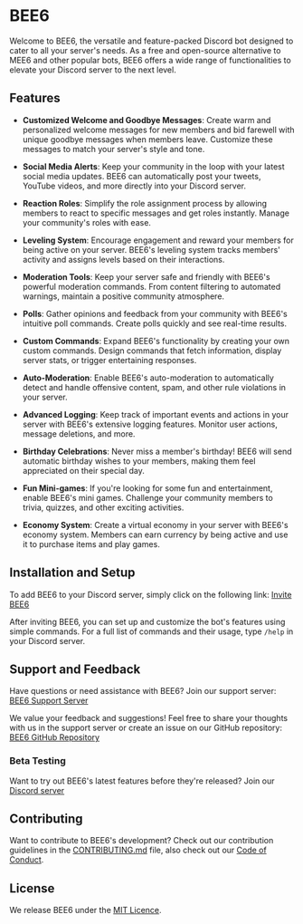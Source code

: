 # BEE6

Welcome to BEE6, the versatile and feature-packed Discord bot designed to cater to all your server's needs. As a free
and open-source alternative to MEE6 and other popular bots, BEE6 offers a wide range of functionalities to elevate your
Discord server to the next level.

## Features

- **Customized Welcome and Goodbye Messages**: Create warm and personalized welcome messages for new members and bid
  farewell with unique goodbye messages when members leave. Customize these messages to match your server's style and
  tone.

- **Social Media Alerts**: Keep your community in the loop with your latest social media updates. BEE6 can automatically
  post your tweets, YouTube videos, and more directly into your Discord server.

- **Reaction Roles**: Simplify the role assignment process by allowing members to react to specific messages and get
  roles instantly. Manage your community's roles with ease.

- **Leveling System**: Encourage engagement and reward your members for being active on your server. BEE6's leveling
  system tracks members' activity and assigns levels based on their interactions.

- **Moderation Tools**: Keep your server safe and friendly with BEE6's powerful moderation commands. From content
  filtering to automated warnings, maintain a positive community atmosphere.

- **Polls**: Gather opinions and feedback from your community with BEE6's intuitive poll commands. Create polls quickly
  and see real-time results.

- **Custom Commands**: Expand BEE6's functionality by creating your own custom commands. Design commands that fetch
  information, display server stats, or trigger entertaining responses.

- **Auto-Moderation**: Enable BEE6's auto-moderation to automatically detect and handle offensive content, spam, and
  other rule violations in your server.

- **Advanced Logging**: Keep track of important events and actions in your server with BEE6's extensive logging
  features. Monitor user actions, message deletions, and more.

- **Birthday Celebrations**: Never miss a member's birthday! BEE6 will send automatic birthday wishes to your members,
  making them feel appreciated on their special day.

- **Fun Mini-games**: If you're looking for some fun and entertainment, enable BEE6's mini games.
  Challenge your community members to trivia, quizzes, and other exciting activities.

- **Economy System**: Create a virtual economy in your server with BEE6's economy system. Members can earn currency by
  being active and use it to purchase items and play games.

## Installation and Setup

To add BEE6 to your Discord server, simply click on the following
link: [Invite BEE6](https://bee6-bot/bee6/invite)

After inviting BEE6, you can set up and customize the bot's features using simple commands. For a full list of commands
and their usage, type `/help` in your Discord server.

## Support and Feedback

Have questions or need assistance with BEE6? Join our support
server: [BEE6 Support Server](https://bee6-bot/bee6/support)

We value your feedback and suggestions! Feel free to share your thoughts with us in the support server or create an
issue on our GitHub repository: [BEE6 GitHub Repository](https://github.com/bee6-bot/bee6)

### Beta Testing

Want to try out BEE6's latest features before they're released? Join our [Discord server](https://bee6-bot/bee6/support)

## Contributing

Want to contribute to BEE6's development? Check out our contribution guidelines in
the [CONTRIBUTING.md](CONTRIBUTING.md) file, also check out our [Code of Conduct](CODE_OF_CONDUCT.md).

## License

We release BEE6 under the [MIT Licence](LICENSE).
